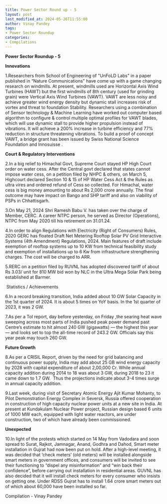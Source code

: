 ```yaml
---
title: Power Sector Round up - 5
layout: post
last_modified_at: 2024-05-26T11:55:00
author: Vinay Pandey
tags:
- Power Sector Roundup
categories:
- Compilations
---
```

**Power Sector Roundup - 5**

**Innovations**

1.Researchers from School of Engineering of "UnFoLD Labs" in a paper published in “Nature Communications" have come up with a game changing research on windmills. At present, windmills used are Horizontal Axis Wind Turbines (HAWT) but the first windmills of 8th century (used for grinding grain) were Vertical Axis Wind Turbines (VAWT). VAWT are less noisy and achieve greater wind energy density but dynamic stall increases  risk of vortex and threat to foundation Stability. Researchers using a combination of Sensor technology & Machine Learning have worked out computer based algorithm to configure & control multiple optimal profiles for VAWT blades, which will use dynamic stall to provide higher propulsion instead of vibrations. It will achieve a 200% increase in turbine efficiency and 77% reduction in structure threatening vibrations. To build a proof of concept VAWT, a bridge grant has been issued by Swiss National Science Foundation and Innosuisse . 

**Court & Regulatory Interventions**

2.In a big relief to Himachal Govt, Supreme Court stayed HP High Court order on water cess. After the Central govt declared that states cannot impose water cess,  on a petition filed by NHPC & others, on March 5, Highcourt declared Section 10 & 15 of HP Water Cess Act & the Rules as ultra vires and ordered refund of Cess so collected. For Himachal, water cess is big money amounting to about Rs 2,000 crore annually. The final outcome may have impact on Bango and SHP tariff and also on viability of PSPs in Chhattisgarh.

3.On May 21, 2024 Shri Ramesh Babu V. has taken over the charge of Member, CERC. A career NTPC person, he served as Director (Operations), NTPC from May 2020 till his retirement on 31.01.24.

4.In order to align Regulations with Electricity (Right of Consumers) Rules, 2020 GERC has floated Draft Net Metering Rooftop Solar PV Grid Interactive Systems (4th Amendment) Regulations, 2024. Main features of draft include exemption of rooftop systems up to 10 KW from technical feasibility study and exemption of installations up to 6 Kw from infrastructure strengthening charges. The cost will be charged to ARR. 

5.RERC on a petition filed by RUVNL has adopted discovered tariff of about Rs 3.03/ unit for 810 MW bid won by NLC in the Ultra Mega Solar Park being established at Barmer.  

 Statistics / Achievements

6.In a record breaking transition, India added about 10 GW Solar Capacity in the 1st quarter of 2024. It is about 5 times on YoY basis. In the 1st quarter of 2023, it was 2 GW. 

7.As per a ToI report, day before yesterday, on Friday ,the searing heat wave sweeping across most parts of India pushed peak power demand past Centre’s estimate to hit almost 240 GW (gigawatts) — the highest this year —  and looks set to top the all-time record of 243.2 GW. Officials say this year peak may touch 260 GW. 

**Future Growth**

8.As per a CRISIL Report, driven by the need for grid balancing and continuous power supply, India may add about 25 GB wind energy capacity by 2028 with capital expenditure of about 2,00,000 Cr. While annual capacity addition during 2014 to 18 was about 3 GW, during 2018 to 23 it came down to 1.7 GW.  Thus the projections indicate about 3-4 times surge in annual capacity addition.

9.Last week, during visit of Secretary Atomic Energy Ajit Kumar Mohanty, to Pilot Demonstration Energy Complex in Seversk, Russia offered cooperation in construction of high capacity nuclear power units at a new site in India. At present at Kundakulam Nuclear Power project,  Russian design based 6 units of 1000 MW each, equipped with light water reactors, are under construction, two of which have already been commissioned. 

**Unexpected**

10.In light of the protests which started on 14 May from Vadodara and soon spread to Surat, Rajkot, Jamnagar, Anand, Godhra and Dahod, Smart meter installation in Gujrat had now been put on hold. After a high-level meeting, it was decided that ‘check meters’ (old meters) will be installed alongside smart meters in government offices, and consumers will be invited to see their functioning to “dispel any misinformation” and “win back their confidence”, before carrying out installation in residential areas. GUVNL has also decided that it will install check meters for every consumer who insists on getting one. Under RDSS Gujrat has to install 1.64 crore smart meters out of which about 60,000 have been installed so far.

Compilation - Vinay Pandey


